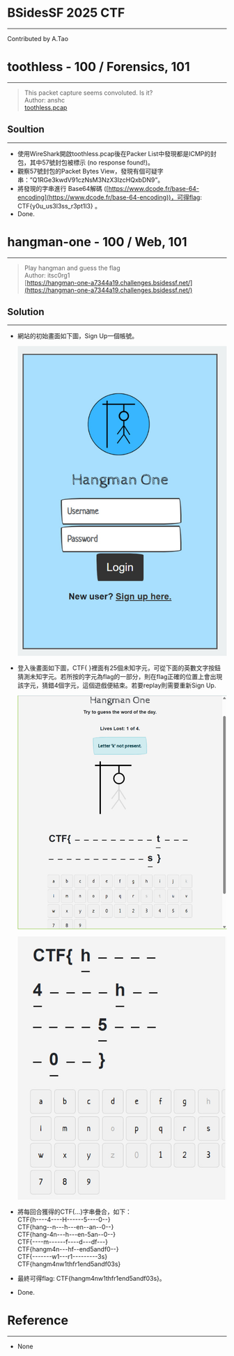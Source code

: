 # BSidesSF 2025 CTF

---

Contributed by A.Tao

# toothless - 100 / Forensics, 101

---

> This packet capture seems convoluted. Is it?  
> Author: anshc  
> [toothless.pcap](toothless.pcap)
> 

## Soultion

---

- 使用WireShark開啟toothless.pcap後在Packer List中發現都是ICMP的封包，其中57號封包被標示 (no response found!)。
- 觀察57號封包的Packet Bytes View，發現有個可疑字串：”Q1RGe3kwdV91czNsM3NzX3IzcHQxbDN9”。
- 將發現的字串進行 Base64解碼 ([https://www.dcode.fr/base-64-encoding](https://www.dcode.fr/base-64-encoding))，可得flag: CTF{y0u_us3l3ss_r3pt1l3} 。
- Done.

# **hangman-one - 100 / Web, 101**

---

> Play hangman and guess the flag  
> Author: itsc0rg1  
> [https://hangman-one-a7344a19.challenges.bsidessf.net/](https://hangman-one-a7344a19.challenges.bsidessf.net/)
> 

## Solution

---

- 網站的初始畫面如下圖，Sign Up一個帳號。
    
    ![2025-04-28_220627.jpg](2025-04-28_220627.jpg)
    
- 登入後畫面如下圖，CTF{ }裡面有25個未知字元，可從下面的英數文字按鈕猜測未知字元。若所按的字元為flag的一部分，則在flag正確的位置上會出現該字元，猜錯4個字元，這個遊戲便結束。若要replay則需要重新Sign Up.
    
    ![2025-04-26_151945.jpg](2025-04-26_151945.jpg)
    
    ![2025-04-26_144704.jpg](2025-04-26_144704.jpg)
    
- 將每回合獲得的CTF{…}字串疊合，如下：  
CTF{h----4----H------5----0--}  
CTF{hang--n---h---en--an--0--}  
CTF{hang-4n---h---en-5an--0--}  
CTF{----m------f----d---df---}  
CTF{hangm4n---hf--end5andf0--}  
CTF{-------w1---r1---------3s}  
CTF{hangm4nw1thfr1end5andf03s}  
- 最終可得flag: CTF{hangm4nw1thfr1end5andf03s}。
- Done.

# Reference

---

- None
